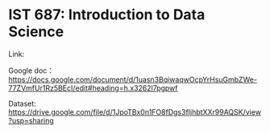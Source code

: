 # IST 687: Introduction to Data Science

Link: 

Google doc：
https://docs.google.com/document/d/1uasn3BqiwaqwOcpYrHsuGmbZWe-77ZVmfUr1Rz5BEcI/edit#heading=h.x3262l7pgpwf

Dataset:
https://drive.google.com/file/d/1JpoTBx0n1FO8fDgs3fIjhbtXXr99AQSK/view?usp=sharing
